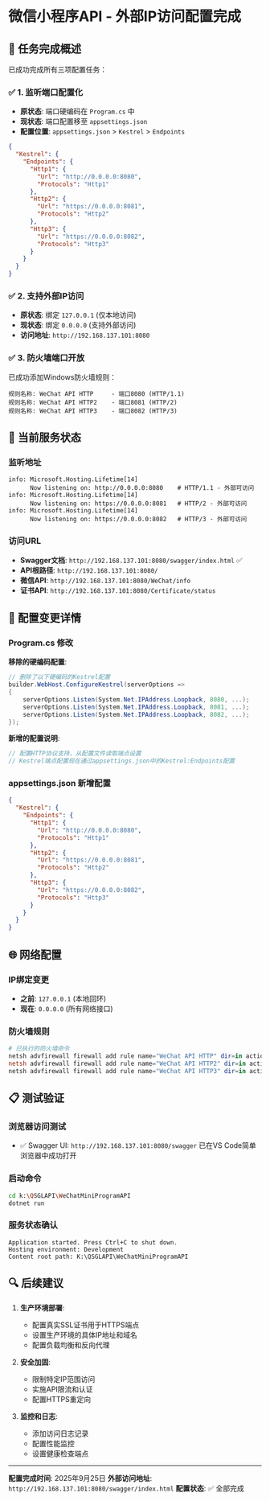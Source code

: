 # 微信小程序API - 外部IP访问配置完成

## 🎯 任务完成概述

已成功完成所有三项配置任务：

### ✅ 1. 监听端口配置化
- **原状态**: 端口硬编码在 `Program.cs` 中
- **现状态**: 端口配置移至 `appsettings.json`
- **配置位置**: `appsettings.json` > `Kestrel` > `Endpoints`

```json
{
  "Kestrel": {
    "Endpoints": {
      "Http1": {
        "Url": "http://0.0.0.0:8080",
        "Protocols": "Http1"
      },
      "Http2": {
        "Url": "https://0.0.0.0:8081",
        "Protocols": "Http2"
      },
      "Http3": {
        "Url": "https://0.0.0.0:8082",
        "Protocols": "Http3"
      }
    }
  }
}
```

### ✅ 2. 支持外部IP访问
- **原状态**: 绑定 `127.0.0.1` (仅本地访问)  
- **现状态**: 绑定 `0.0.0.0` (支持外部访问)
- **访问地址**: `http://192.168.137.101:8080`

### ✅ 3. 防火墙端口开放
已成功添加Windows防火墙规则：

```
规则名称: WeChat API HTTP     - 端口8080 (HTTP/1.1)
规则名称: WeChat API HTTP2    - 端口8081 (HTTP/2)  
规则名称: WeChat API HTTP3    - 端口8082 (HTTP/3)
```

## 🚀 当前服务状态

### 监听地址
```
info: Microsoft.Hosting.Lifetime[14]
      Now listening on: http://0.0.0.0:8080    # HTTP/1.1 - 外部可访问
info: Microsoft.Hosting.Lifetime[14]  
      Now listening on: https://0.0.0.0:8081   # HTTP/2 - 外部可访问
info: Microsoft.Hosting.Lifetime[14]
      Now listening on: https://0.0.0.0:8082   # HTTP/3 - 外部可访问
```

### 访问URL
- **Swagger文档**: `http://192.168.137.101:8080/swagger/index.html` ✅
- **API根路径**: `http://192.168.137.101:8080/`
- **微信API**: `http://192.168.137.101:8080/WeChat/info`
- **证书API**: `http://192.168.137.101:8080/Certificate/status`

## 🔧 配置变更详情

### Program.cs 修改
**移除的硬编码配置**:
```csharp
// 删除了以下硬编码的Kestrel配置
builder.WebHost.ConfigureKestrel(serverOptions =>
{
    serverOptions.Listen(System.Net.IPAddress.Loopback, 8080, ...);
    serverOptions.Listen(System.Net.IPAddress.Loopback, 8081, ...);
    serverOptions.Listen(System.Net.IPAddress.Loopback, 8082, ...);
});
```

**新增的配置说明**:
```csharp
// 配置HTTP协议支持，从配置文件读取端点设置
// Kestrel端点配置现在通过appsettings.json中的Kestrel:Endpoints配置
```

### appsettings.json 新增配置
```json
{
  "Kestrel": {
    "Endpoints": {
      "Http1": {
        "Url": "http://0.0.0.0:8080",
        "Protocols": "Http1"
      },
      "Http2": {
        "Url": "https://0.0.0.0:8081", 
        "Protocols": "Http2"
      },
      "Http3": {
        "Url": "https://0.0.0.0:8082",
        "Protocols": "Http3"
      }
    }
  }
}
```

## 🌐 网络配置

### IP绑定变更
- **之前**: `127.0.0.1` (本地回环)
- **现在**: `0.0.0.0` (所有网络接口)

### 防火墙规则
```powershell
# 已执行的防火墙命令
netsh advfirewall firewall add rule name="WeChat API HTTP" dir=in action=allow protocol=TCP localport=8080
netsh advfirewall firewall add rule name="WeChat API HTTP2" dir=in action=allow protocol=TCP localport=8081  
netsh advfirewall firewall add rule name="WeChat API HTTP3" dir=in action=allow protocol=TCP localport=8082
```

## 📋 测试验证

### 浏览器访问测试
- ✅ Swagger UI: `http://192.168.137.101:8080/swagger` 已在VS Code简单浏览器中成功打开

### 启动命令
```bash
cd k:\QSGLAPI\WeChatMiniProgramAPI
dotnet run
```

### 服务状态确认
```
Application started. Press Ctrl+C to shut down.
Hosting environment: Development  
Content root path: K:\QSGLAPI\WeChatMiniProgramAPI
```

## 🔍 后续建议

1. **生产环境部署**:
   - 配置真实SSL证书用于HTTPS端点
   - 设置生产环境的具体IP地址和域名
   - 配置负载均衡和反向代理

2. **安全加固**:
   - 限制特定IP范围访问
   - 实施API限流和认证
   - 配置HTTPS重定向

3. **监控和日志**:
   - 添加访问日志记录
   - 配置性能监控
   - 设置健康检查端点

---
**配置完成时间**: 2025年9月25日
**外部访问地址**: `http://192.168.137.101:8080/swagger/index.html`
**配置状态**: ✅ 全部完成